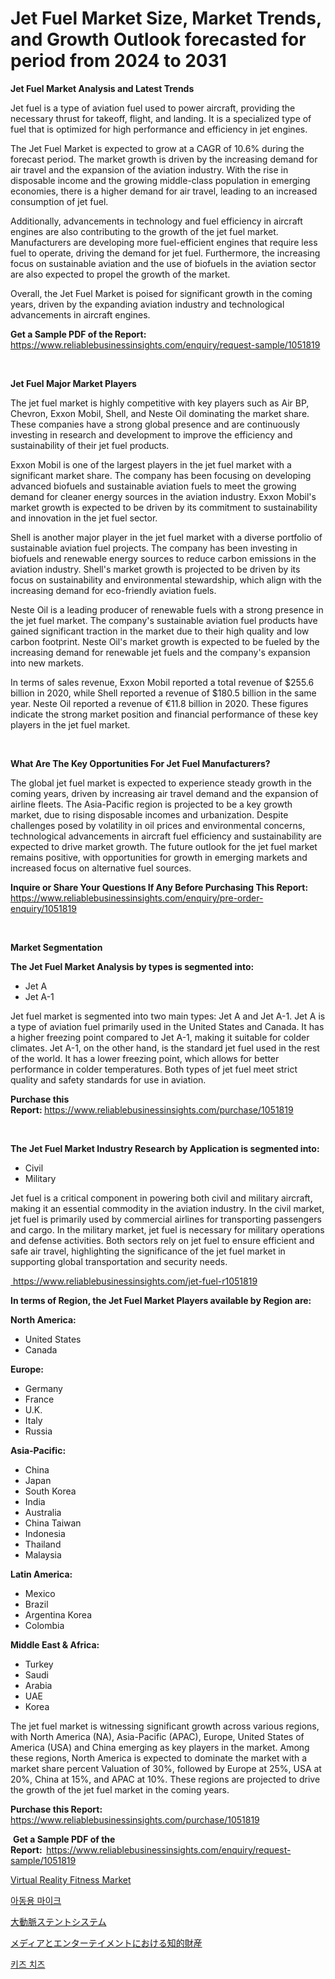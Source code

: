<p><h1>Jet Fuel Market Size, Market Trends, and Growth Outlook forecasted for period from 2024 to 2031</h1></p><p><strong>Jet Fuel Market Analysis and Latest Trends</strong></p>
<p><p>Jet fuel is a type of aviation fuel used to power aircraft, providing the necessary thrust for takeoff, flight, and landing. It is a specialized type of fuel that is optimized for high performance and efficiency in jet engines.</p><p>The Jet Fuel Market is expected to grow at a CAGR of 10.6% during the forecast period. The market growth is driven by the increasing demand for air travel and the expansion of the aviation industry. With the rise in disposable income and the growing middle-class population in emerging economies, there is a higher demand for air travel, leading to an increased consumption of jet fuel.</p><p>Additionally, advancements in technology and fuel efficiency in aircraft engines are also contributing to the growth of the jet fuel market. Manufacturers are developing more fuel-efficient engines that require less fuel to operate, driving the demand for jet fuel. Furthermore, the increasing focus on sustainable aviation and the use of biofuels in the aviation sector are also expected to propel the growth of the market.</p><p>Overall, the Jet Fuel Market is poised for significant growth in the coming years, driven by the expanding aviation industry and technological advancements in aircraft engines.</p></p>
<p><strong>Get a Sample PDF of the Report:&nbsp;</strong> <a href="https://www.reliablebusinessinsights.com/enquiry/request-sample/1051819">https://www.reliablebusinessinsights.com/enquiry/request-sample/1051819</a></p>
<p>&nbsp;</p>
<p><strong>Jet Fuel Major Market Players</strong></p>
<p><p>The jet fuel market is highly competitive with key players such as Air BP, Chevron, Exxon Mobil, Shell, and Neste Oil dominating the market share. These companies have a strong global presence and are continuously investing in research and development to improve the efficiency and sustainability of their jet fuel products.</p><p>Exxon Mobil is one of the largest players in the jet fuel market with a significant market share. The company has been focusing on developing advanced biofuels and sustainable aviation fuels to meet the growing demand for cleaner energy sources in the aviation industry. Exxon Mobil's market growth is expected to be driven by its commitment to sustainability and innovation in the jet fuel sector.</p><p>Shell is another major player in the jet fuel market with a diverse portfolio of sustainable aviation fuel projects. The company has been investing in biofuels and renewable energy sources to reduce carbon emissions in the aviation industry. Shell's market growth is projected to be driven by its focus on sustainability and environmental stewardship, which align with the increasing demand for eco-friendly aviation fuels.</p><p>Neste Oil is a leading producer of renewable fuels with a strong presence in the jet fuel market. The company's sustainable aviation fuel products have gained significant traction in the market due to their high quality and low carbon footprint. Neste Oil's market growth is expected to be fueled by the increasing demand for renewable jet fuels and the company's expansion into new markets.</p><p>In terms of sales revenue, Exxon Mobil reported a total revenue of $255.6 billion in 2020, while Shell reported a revenue of $180.5 billion in the same year. Neste Oil reported a revenue of €11.8 billion in 2020. These figures indicate the strong market position and financial performance of these key players in the jet fuel market.</p></p>
<p>&nbsp;</p>
<p><strong>What Are The Key Opportunities For Jet Fuel Manufacturers?</strong></p>
<p><p>The global jet fuel market is expected to experience steady growth in the coming years, driven by increasing air travel demand and the expansion of airline fleets. The Asia-Pacific region is projected to be a key growth market, due to rising disposable incomes and urbanization. Despite challenges posed by volatility in oil prices and environmental concerns, technological advancements in aircraft fuel efficiency and sustainability are expected to drive market growth. The future outlook for the jet fuel market remains positive, with opportunities for growth in emerging markets and increased focus on alternative fuel sources.</p></p>
<p><strong>Inquire or Share Your Questions If Any Before Purchasing This Report:</strong> <a href="https://www.reliablebusinessinsights.com/enquiry/pre-order-enquiry/1051819">https://www.reliablebusinessinsights.com/enquiry/pre-order-enquiry/1051819</a></p>
<p>&nbsp;</p>
<p><strong>Market Segmentation</strong></p>
<p><strong>The Jet Fuel Market Analysis by types is segmented into:</strong></p>
<p><ul><li>Jet A</li><li>Jet A-1</li></ul></p>
<p><p>Jet fuel market is segmented into two main types: Jet A and Jet A-1. Jet A is a type of aviation fuel primarily used in the United States and Canada. It has a higher freezing point compared to Jet A-1, making it suitable for colder climates. Jet A-1, on the other hand, is the standard jet fuel used in the rest of the world. It has a lower freezing point, which allows for better performance in colder temperatures. Both types of jet fuel meet strict quality and safety standards for use in aviation.</p></p>
<p><strong>Purchase this Report:&nbsp;</strong><a href="https://www.reliablebusinessinsights.com/purchase/1051819">https://www.reliablebusinessinsights.com/purchase/1051819</a></p>
<p>&nbsp;</p>
<p><strong>The Jet Fuel Market Industry Research by Application is segmented into:</strong></p>
<p><ul><li>Civil</li><li>Military</li></ul></p>
<p><p>Jet fuel is a critical component in powering both civil and military aircraft, making it an essential commodity in the aviation industry. In the civil market, jet fuel is primarily used by commercial airlines for transporting passengers and cargo. In the military market, jet fuel is necessary for military operations and defense activities. Both sectors rely on jet fuel to ensure efficient and safe air travel, highlighting the significance of the jet fuel market in supporting global transportation and security needs.</p></p>
<p><a href="https://www.reliablebusinessinsights.com/jet-fuel-r1051819">&nbsp;https://www.reliablebusinessinsights.com/jet-fuel-r1051819</a></p>
<p><strong>In terms of Region, the Jet Fuel Market Players available by Region are:</strong></p>
<p>
    <p> <strong> North America: </strong>
        <ul>
            <li>United States</li>
            <li>Canada</li>
        </ul>
        </p> 
    <p> <strong> Europe: </strong>
        <ul>
            <li>Germany</li>
            <li>France</li>
            <li>U.K.</li>
            <li>Italy</li>
            <li>Russia</li>
        </ul>
        </p> 
    <p> <strong> Asia-Pacific: </strong>
        <ul>
            <li>China</li>
            <li>Japan</li>
            <li>South Korea</li>
            <li>India</li>
            <li>Australia</li>
            <li>China Taiwan</li>
            <li>Indonesia</li>
            <li>Thailand</li>
            <li>Malaysia</li>
        </ul>
        </p> 
    <p> <strong> Latin America: </strong>
        <ul>
            <li>Mexico</li>
            <li>Brazil</li>
            <li>Argentina Korea</li>
            <li>Colombia</li>
        </ul>
        </p> 
    <p> <strong> Middle East & Africa: </strong>
        <ul>
            <li>Turkey</li>
            <li>Saudi</li>
            <li>Arabia</li>
            <li>UAE</li>
            <li>Korea</li>
        </ul>
    </p>
    </p>
<p><p>The jet fuel market is witnessing significant growth across various regions, with North America (NA), Asia-Pacific (APAC), Europe, United States of America (USA) and China emerging as key players in the market. Among these regions, North America is expected to dominate the market with a market share percent Valuation of 30%, followed by Europe at 25%, USA at 20%, China at 15%, and APAC at 10%. These regions are projected to drive the growth of the jet fuel market in the coming years.</p></p>
<p><strong>Purchase this Report: </strong><a href="https://www.reliablebusinessinsights.com/purchase/1051819">https://www.reliablebusinessinsights.com/purchase/1051819</a></p>
<p>&nbsp;<strong>Get a Sample PDF of the Report:&nbsp;&nbsp;</strong><a href="https://www.reliablebusinessinsights.com/enquiry/request-sample/1051819">https://www.reliablebusinessinsights.com/enquiry/request-sample/1051819</a></p>
<p><strong></strong></p>
<p><p><a href="https://github.com/rionkhanvai01/Market-Research-Report-List-1/blob/main/virtual-reality-fitness-market.md">Virtual Reality Fitness Market</a></p><p><a href="https://github.com/marufmohassin05/Market-Research-Report-List-1/blob/main/3806830129249.md">아동용 마이크</a></p><p><a href="https://github.com/KaydenJohns1964/Market-Research-Report-List-2/blob/main/510945690446.md">大動脈ステントシステム</a></p><p><a href="https://github.com/decker5351/Market-Research-Report-List-2/blob/main/468276690447.md">メディアとエンターテイメントにおける知的財産</a></p><p><a href="https://github.com/lzuwsfreyoq70/Market-Research-Report-List-2/blob/main/9335764129250.md">키즈 치즈</a></p></p>